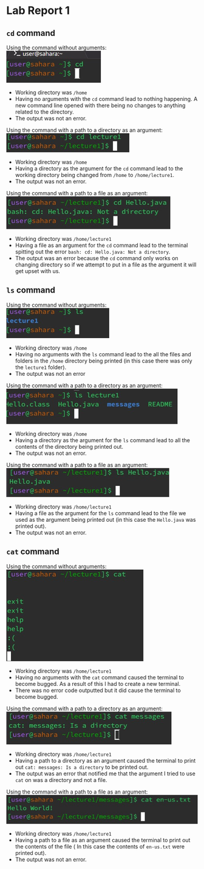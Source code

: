 # Lab Report 1

## `cd` command

Using the command without arguments:
![Image](lab1-1.jpeg)
* Working directory was `/home`
* Having no arguments with the `cd` command lead to nothing happening. A new command line opened with there being no changes to anything related to the directory.
* The output was not an error.


Using the command with a path to a directory as an argument: 
![Image](lab1-2.jpg)
* Working directory was `/home`
* Having a directory as the argument for the `cd` command lead to the working directory being changed from `/home` to `/home/lecture1`.
* The output was not an error.


Using the command with a path to a file as an argument:
![image](lab1-3.jpg)
* Working directory was `/home/lecture1`
* Having a file as an argument for the `cd` command lead to the terminal spitting out the error `bash: cd: Hello.java: Not a directory`.
* The output was an error because the `cd` command only works on changing directory so if we attempt to put in a file as the argument it will get upset with us.

## `ls` command

Using the command without arguments:
![Image](lab1-4.jpg)
* Working directory was `/home`
* Having no arguments with the `ls` command lead to the all the files and folders in the `/home` directory being printed (in this case there was only the `lecture1` folder).
* The output was not an error


Using the command with a path to a directory as an argument:
![Image](lab1-5.jpg)
* Working directory was `/home`
* Having a directory as the argument for the `ls` command lead to all the contents of the directory being printed out.
* The output was not an error.


Using the command with a path to a file as an argument:
![Image](lab1-6.jpg)
* Working directory was `/home/lecture1`
* Having a file as the argument for the `ls` command lead to the file we used as the argument being printed out (in this case the `Hello.java` was printed out).
* The output was not an error.

## `cat` command

Using the command without arguments:
![Image](lab1-7.jpg)
* Working directory was `/home/lecture1`
* Having no arguments with the `cat` command caused the terminal to become bugged. As a result of this I had to create a new terminal.
* There was no error code outputted but it did cause the terminal to become bugged.


Using the command with a path to a directory as an argument:
![Image](lab1-8.jpg)
* Working directory was `/home/lecture1`
* Having a path to a directory as an argument caused the terminal to print out `cat: messages: Is a directory` to be printed out.
* The output was an error that notified me that the argument I tried to use `cat` on was a directory and not a file.


Using the command with a path to a file as an argument:
![Image](lab1-9.jpg)
* Working directory was `/home/lecture1`
* Having a path to a file as an argument caused the terminal to print out the contents of the file ( In this case the contents of `en-us.txt` were printed out).
* The output was not an error.
